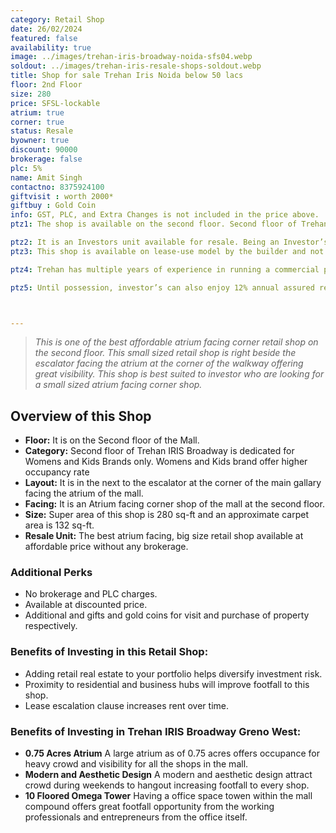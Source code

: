 ```yaml
---
category: Retail Shop
date: 26/02/2024
featured: false
availability: true
image: ../images/trehan-iris-broadway-noida-sfs04.webp
soldout: ../images/trehan-iris-resale-shops-soldout.webp
title: Shop for sale Trehan Iris Noida below 50 lacs
floor: 2nd Floor
size: 280
price: SFSL-lockable
atrium: true
corner: true
status: Resale
byowner: true
discount: 90000
brokerage: false
plc: 5%
name: Amit Singh
contactno: 8375924100
giftvisit : worth 2000*
giftbuy : Gold Coin
info: GST, PLC, and Extra Changes is not included in the price above.
ptz1: The shop is available on the second floor. Second floor of Trehan IRIS Broadway is dedicated for Womens and Kids Retail Stores.

ptz2: It is an Investors unit available for resale. Being an Investor’s unit being directly sold, there won’t be any brokerage included in the price.
ptz3: This shop is available on lease-use model by the builder and not for personal use.

ptz4: Trehan has multiple years of experience in running a commercial project on lease model, so the investors can be assured for rental yield from their shop for a long period of time.

ptz5: Until possession, investor’s can also enjoy 12% annual assured return by the builder.



---
```


> _This is one of the best affordable atrium facing corner retail shop on the second floor. This small sized retail shop is right beside the escalator facing the atrium at the corner of the walkway offering great visibility. This shop is best suited to investor who are looking for a small sized atrium facing corner shop._

## Overview of this Shop
* **Floor:** It is on the Second floor of the Mall.
* **Category:** Second floor of Trehan IRIS Broadway is dedicated for Womens and Kids Brands only. Womens and Kids brand offer higher occupancy rate
* **Layout:** It is in the next to the escalator at the corner of the main gallary facing the atrium of the mall.
* **Facing:** It is an Atrium facing corner shop of the mall at the second floor.
* **Size:** Super area of this shop is 280 sq-ft and an approximate carpet area is 132 sq-ft.
* **Resale Unit:** The best atrium facing, big size retail shop available at affordable price without any brokerage.

### Additional Perks
* No brokerage and PLC charges.
* Available at discounted price.
* Additional and gifts and gold coins for visit and purchase of property respectively.

### Benefits of Investing in this Retail Shop:
* Adding retail real estate to your portfolio helps diversify investment risk.
* Proximity to residential and business hubs will improve footfall to this shop.
* Lease escalation clause increases rent over time.

### Benefits of Investing in Trehan IRIS Broadway Greno West:
* **0.75 Acres Atrium** A large atrium as of 0.75 acres offers occupance for heavy crowd and visibility for all the shops in the mall.
* **Modern and Aesthetic Design** A modern and aesthetic design attract crowd during weekends to hangout increasing footfall to every shop.
* **10 Floored Omega Tower** Having a office space towen within the mall compound offers great footfall opportunity from the working professionals and entrepreneurs from the office itself.